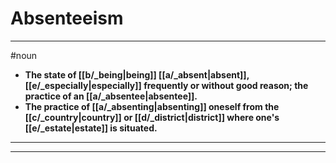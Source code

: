 # Absenteeism
---
#noun
- **The state of [[b/_being|being]] [[a/_absent|absent]], [[e/_especially|especially]] frequently or without good reason; the practice of an [[a/_absentee|absentee]].**
- **The practice of [[a/_absenting|absenting]] oneself from the [[c/_country|country]] or [[d/_district|district]] where one's [[e/_estate|estate]] is situated.**
---
---
